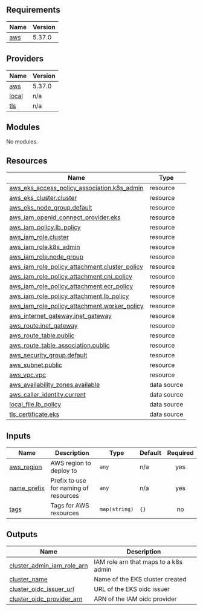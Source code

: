 ## Requirements

| Name | Version |
|------|---------|
| <a name="requirement_aws"></a> [aws](#requirement\_aws) | 5.37.0 |

## Providers

| Name | Version |
|------|---------|
| <a name="provider_aws"></a> [aws](#provider\_aws) | 5.37.0 |
| <a name="provider_local"></a> [local](#provider\_local) | n/a |
| <a name="provider_tls"></a> [tls](#provider\_tls) | n/a |

## Modules

No modules.

## Resources

| Name | Type |
|------|------|
| [aws_eks_access_policy_association.k8s_admin](https://registry.terraform.io/providers/hashicorp/aws/5.37.0/docs/resources/eks_access_policy_association) | resource |
| [aws_eks_cluster.cluster](https://registry.terraform.io/providers/hashicorp/aws/5.37.0/docs/resources/eks_cluster) | resource |
| [aws_eks_node_group.default](https://registry.terraform.io/providers/hashicorp/aws/5.37.0/docs/resources/eks_node_group) | resource |
| [aws_iam_openid_connect_provider.eks](https://registry.terraform.io/providers/hashicorp/aws/5.37.0/docs/resources/iam_openid_connect_provider) | resource |
| [aws_iam_policy.lb_policy](https://registry.terraform.io/providers/hashicorp/aws/5.37.0/docs/resources/iam_policy) | resource |
| [aws_iam_role.cluster](https://registry.terraform.io/providers/hashicorp/aws/5.37.0/docs/resources/iam_role) | resource |
| [aws_iam_role.k8s_admin](https://registry.terraform.io/providers/hashicorp/aws/5.37.0/docs/resources/iam_role) | resource |
| [aws_iam_role.node_group](https://registry.terraform.io/providers/hashicorp/aws/5.37.0/docs/resources/iam_role) | resource |
| [aws_iam_role_policy_attachment.cluster_policy](https://registry.terraform.io/providers/hashicorp/aws/5.37.0/docs/resources/iam_role_policy_attachment) | resource |
| [aws_iam_role_policy_attachment.cni_policy](https://registry.terraform.io/providers/hashicorp/aws/5.37.0/docs/resources/iam_role_policy_attachment) | resource |
| [aws_iam_role_policy_attachment.ecr_policy](https://registry.terraform.io/providers/hashicorp/aws/5.37.0/docs/resources/iam_role_policy_attachment) | resource |
| [aws_iam_role_policy_attachment.lb_policy](https://registry.terraform.io/providers/hashicorp/aws/5.37.0/docs/resources/iam_role_policy_attachment) | resource |
| [aws_iam_role_policy_attachment.worker_policy](https://registry.terraform.io/providers/hashicorp/aws/5.37.0/docs/resources/iam_role_policy_attachment) | resource |
| [aws_internet_gateway.inet_gateway](https://registry.terraform.io/providers/hashicorp/aws/5.37.0/docs/resources/internet_gateway) | resource |
| [aws_route.inet_gateway](https://registry.terraform.io/providers/hashicorp/aws/5.37.0/docs/resources/route) | resource |
| [aws_route_table.public](https://registry.terraform.io/providers/hashicorp/aws/5.37.0/docs/resources/route_table) | resource |
| [aws_route_table_association.public](https://registry.terraform.io/providers/hashicorp/aws/5.37.0/docs/resources/route_table_association) | resource |
| [aws_security_group.default](https://registry.terraform.io/providers/hashicorp/aws/5.37.0/docs/resources/security_group) | resource |
| [aws_subnet.public](https://registry.terraform.io/providers/hashicorp/aws/5.37.0/docs/resources/subnet) | resource |
| [aws_vpc.vpc](https://registry.terraform.io/providers/hashicorp/aws/5.37.0/docs/resources/vpc) | resource |
| [aws_availability_zones.available](https://registry.terraform.io/providers/hashicorp/aws/5.37.0/docs/data-sources/availability_zones) | data source |
| [aws_caller_identity.current](https://registry.terraform.io/providers/hashicorp/aws/5.37.0/docs/data-sources/caller_identity) | data source |
| [local_file.lb_policy](https://registry.terraform.io/providers/hashicorp/local/latest/docs/data-sources/file) | data source |
| [tls_certificate.eks](https://registry.terraform.io/providers/hashicorp/tls/latest/docs/data-sources/certificate) | data source |

## Inputs

| Name | Description | Type | Default | Required |
|------|-------------|------|---------|:--------:|
| <a name="input_aws_region"></a> [aws\_region](#input\_aws\_region) | AWS region to deploy to | `any` | n/a | yes |
| <a name="input_name_prefix"></a> [name\_prefix](#input\_name\_prefix) | Prefix to use for naming of resources | `any` | n/a | yes |
| <a name="input_tags"></a> [tags](#input\_tags) | Tags for AWS resources | `map(string)` | `{}` | no |

## Outputs

| Name | Description |
|------|-------------|
| <a name="output_cluster_admin_iam_role_arn"></a> [cluster\_admin\_iam\_role\_arn](#output\_cluster\_admin\_iam\_role\_arn) | IAM role arn that maps to a k8s admin |
| <a name="output_cluster_name"></a> [cluster\_name](#output\_cluster\_name) | Name of the EKS cluster created |
| <a name="output_cluster_oidc_issuer_url"></a> [cluster\_oidc\_issuer\_url](#output\_cluster\_oidc\_issuer\_url) | URL of the EKS oidc issuer |
| <a name="output_cluster_oidc_provider_arn"></a> [cluster\_oidc\_provider\_arn](#output\_cluster\_oidc\_provider\_arn) | ARN of the IAM oidc provider |
